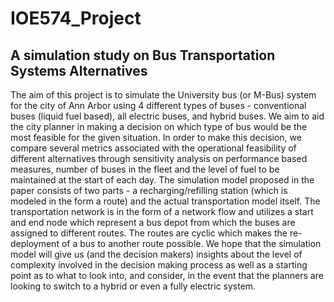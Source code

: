 # IOE574_Project
## A simulation study on Bus Transportation Systems Alternatives

The aim of this project is to simulate the University bus (or M-Bus) system for the city of
Ann Arbor using 4 different types of buses - conventional buses (liquid fuel based), all electric
buses, and hybrid buses. We aim to aid the city planner in making a decision on which type of
bus would be the most feasible for the given situation. In order to make this decision, we
compare several metrics associated with the operational feasibility of different alternatives
through sensitivity analysis on performance based measures, number of buses in the fleet and
the level of fuel to be maintained at the start of each day. The simulation model proposed in the
paper consists of two parts - a recharging/refilling station (which is modeled in the form a route)
and the actual transportation model itself. The transportation network is in the form of a network
flow and utilizes a start and end node which represent a bus depot from which the buses are
assigned to different routes. The routes are cyclic which makes the re-deployment of a bus to
another route possible.
We hope that the simulation model will give us (and the decision makers) insights about
the level of complexity involved in the decision making process as well as a starting point as to
what to look into, and consider, in the event that the planners are looking to switch to a hybrid or
even a fully electric system.